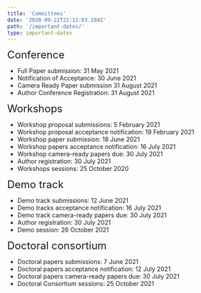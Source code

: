 ```yaml
---
title: 'Committees'
date: '2020-09-22T22:12:03.284Z'
path: '/important-dates/'
type: important-dates
---
```


<div style="font-size:18pt;">Conference</div>

- Full Paper submission: 31 May 2021
- Notification of Acceptance: 30 June 2021
- Camera Ready Paper submission 31 August 2021
- Author Conference Registration: 31 August 2021

<div style="font-size:18pt;">Workshops</div>

- Workshop proposal submissions: 5 February 2021
- Workshop proposal acceptance notification: 19 February 2021
- Workshop paper submission: 18 June 2021
- Workshop papers acceptance notification: 16 July 2021
- Workshop camera-ready papers due: 30 July 2021
- Author registration: 30 July 2021
- Workshops sessions: 25 October 2020

<div style="font-size:18pt;">Demo track</div>

- Demo track submissions: 12 June 2021
- Demo tracks acceptance notification: 16 July 2021
- Demo track camera-ready papers due: 30 July 2021
- Author registration: 30 July 2021
- Demo session: 26 October 2021

<div style="font-size:18pt;">Doctoral consortium</div>

- Doctoral papers submissions: 	7 June 2021
- Doctoral papers acceptance notification: 12 July 2021 
- Doctoral papers camera-ready papers due: 30 July 2021
- Doctoral Consortium sessions: 25 October 2021
